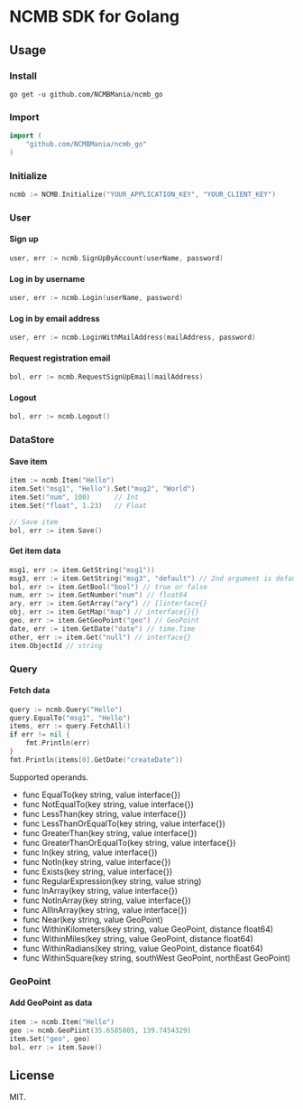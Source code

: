 # NCMB SDK for Golang

## Usage

### Install

```
go get -u github.com/NCMBMania/ncmb_go
```

### Import

```go
import (
    "github.com/NCMBMania/ncmb_go"
)
```

### Initialize

```go
ncmb := NCMB.Initialize("YOUR_APPLICATION_KEY", "YOUR_CLIENT_KEY")
```

### User

#### Sign up

```go
user, err := ncmb.SignUpByAccount(userName, password)
```

#### Log in by username

```go
user, err := ncmb.Login(userName, password)
```

#### Log in by email address

```go
user, err := ncmb.LoginWithMailAddress(mailAddress, password)
```

#### Request registration email

```go
bol, err := ncmb.RequestSignUpEmail(mailAddress)
```

#### Logout

```go
bol, err := ncmb.Logout()
```

### DataStore

#### Save item

```go
item := ncmb.Item("Hello")
item.Set("msg1", "Hello").Set("msg2", "World")
item.Set("num", 100)      // Int
item.Set("float", 1.23)   // Float

// Save item
bol, err := item.Save()
```

#### Get item data

```go
msg1, err := item.GetString("msg1"))
msg3, err := item.GetString("msg3", "default") // 2nd argument is default value
bol, err := item.GetBool("bool") // true or false
num, err := item.GetNumber("num") // float64
ary, err := item.GetArray("ary") // []interface{}
obj, err := item.GetMap("map") // interface{}{}
geo, err := item.GetGeoPoint("geo") // GeoPoint
date, err := item.GetDate("date") // time.Time
other, err := item.Get("null") // interface{}
item.ObjectId // string
```

### Query

#### Fetch data

```go
query := ncmb.Query("Hello")
query.EqualTo("msg1", "Hello")
items, err := query.FetchAll()
if err != nil {
	fmt.Println(err)
}
fmt.Println(items[0].GetDate("createDate"))
```

Supported operands.

- func EqualTo(key string, value interface{})
- func NotEqualTo(key string, value interface{})
- func LessThan(key string, value interface{})
- func LessThanOrEqualTo(key string, value interface{})
- func GreaterThan(key string, value interface{})
- func GreaterThanOrEqualTo(key string, value interface{})
- func In(key string, value interface{})
- func NotIn(key string, value interface{})
- func Exists(key string, value interface{})
- func RegularExpression(key string, value string)
- func InArray(key string, value interface{})
- func NotInArray(key string, value interface{})
- func AllInArray(key string, value interface{})
- func Near(key string, value GeoPoint)
- func WithinKilometers(key string, value GeoPoint, distance float64)
- func WithinMiles(key string, value GeoPoint, distance float64)
- func WithinRadians(key string, value GeoPoint, distance float64)
- func WithinSquare(key string, southWest GeoPoint, northEast GeoPoint)

### GeoPoint

#### Add GeoPoint as data

```go
item := ncmb.Item("Hello")
geo := ncmb.GeoPiint(35.6585805, 139.7454329)
item.Set("geo", geo)
bol, err := item.Save()
```

## License

MIT.

